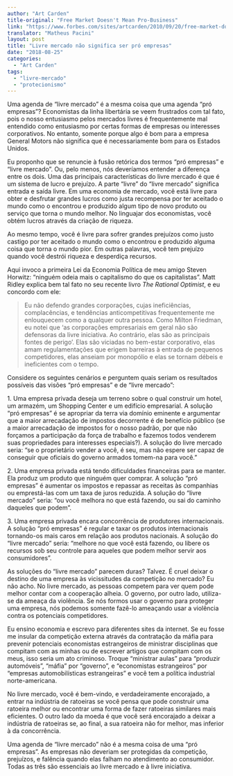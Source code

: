 ```yaml
---
author: "Art Carden"
title-original: "Free Market Doesn't Mean Pro-Business"
link: "https://www.forbes.com/sites/artcarden/2010/09/20/free-market-doesnt-mean-pro-business/"
translator: "Matheus Pacini"
layout: post
title: "Livre mercado não significa ser pró empresas"
date: "2018-08-25"
categories: 
  - "Art Carden"  
tags: 
  - "livre-mercado"
  - "protecionismo"
---
```


Uma agenda de “livre mercado” é a mesma coisa que uma agenda “pró empresas”? Economistas da linha libertária se veem frustrados com tal fato, pois o nosso entusiasmo pelos mercados livres é frequentemente mal entendido como entusiasmo por certas formas de empresas ou interesses corporativos. No entanto, somente porque algo é bom para a empresa General Motors não significa que é necessariamente bom para os Estados Unidos.

Eu proponho que se renuncie à fusão retórica dos termos “pró empresas” e “livre mercado”. Ou, pelo menos, nós deveríamos entender a diferença entre os dois. Uma das principais características do livre mercado é que é um sistema de lucro e prejuízo. A parte “livre” do “livre mercado” significa entrada e saída livre. Em uma economia de mercado, você está livre para obter e desfrutar grandes lucros como justa recompensa por ter aceitado o mundo como o encontrou e produzido algum tipo de novo produto ou serviço que torna o mundo melhor. No linguajar dos economistas, você obtém lucros através da criação de riqueza.

Ao mesmo tempo, você é livre para sofrer grandes prejuízos como justo castigo por ter aceitado o mundo como o encontrou e produzido alguma coisa que torna o mundo pior. Em outras palavras, você tem prejuízo quando você destrói riqueza e desperdiça recursos.

Aqui invoco a primeira Lei da Economia Política de meu amigo Steven Horwitz: “ninguém odeia mais o capitalismo do que os capitalistas”. Matt Ridley explica bem tal fato no seu recente livro _The Rational Optimist_, e eu concordo com ele:

> Eu não defendo grandes corporações, cujas ineficiências, complacências, e tendências anticompetitivas frequentemente me enlouquecem como a qualquer outra pessoa. Como Milton Friedman, eu notei que ‘as corporações empresariais em geral não são defensoras da livre iniciativa. Ao contrário, elas são as principais fontes de perigo’. Elas são viciadas no bem-estar corporativo, elas amam regulamentações que erigem barreiras à entrada de pequenos competidores, elas anseiam por monopólio e elas se tornam débeis e ineficientes com o tempo.

Considere os seguintes cenários e perguntem quais seriam os resultados possíveis das visões “pró empresas” e de “livre mercado”:

1\. Uma empresa privada deseja um terreno sobre o qual construir um hotel, um armazém, um Shopping Center e um edifício empresarial. A solução “pró empresas” é se apropriar da terra via domínio eminente e argumentar que a maior arrecadação de impostos decorrente é de benefício público (se a maior arrecadação de impostos for o nosso padrão, por que não forçamos a participação da força de trabalho e fazemos todos venderem suas propriedades para interesses especiais?). A solução do livre mercado seria: “se o proprietário vender a você, é seu, mas não espere ser capaz de conseguir que oficiais do governo armados tomem-na para você.”

2\. Uma empresa privada está tendo dificuldades financeiras para se manter. Ela produz um produto que ninguém quer comprar. A solução “pró empresas” é aumentar os impostos e repassar as receitas às companhias ou emprestá-las com um taxa de juros reduzida. A solução do “livre mercado” seria: “ou você melhora no que está fazendo, ou sai do caminho daqueles que podem”.

3\. Uma empresa privada encara concorrência de produtores internacionais. A solução “pró empresas” é regular e taxar os produtos internacionais tornando-os mais caros em relação aos produtos nacionais. A solução do “livre mercado” seria: “melhore no que você está fazendo, ou libere os recursos sob seu controle para aqueles que podem melhor servir aos consumidores”.

As soluções do “livre mercado” parecem duras? Talvez. É cruel deixar o destino de uma empresa às vicissitudes da competição no mercado? Eu não acho. No livre mercado, as pessoas competem para ver quem pode melhor contar com a cooperação alheia. O governo, por outro lado, utiliza-se da ameaça da violência. Se nós formos usar o governo para proteger uma empresa, nós podemos somente fazê-lo ameaçando usar a violência contra os potenciais competidores.

Eu ensino economia e escrevo para diferentes sites da internet. Se eu fosse me insular da competição externa através da contratação da máfia para prevenir potenciais economistas estrangeiros de ministrar disciplinas que compitam com as minhas ou de escrever artigos que compitam com os meus, isso seria um ato criminoso. Troque “ministrar aulas” para “produzir automóveis”, “máfia” por “governo”, e “economistas estrangeiros” por “empresas automobilísticas estrangeiras” e você tem a política industrial norte-americana.

No livre mercado, você é bem-vindo, e verdadeiramente encorajado, a entrar na indústria de ratoeiras se você pensa que pode construir uma ratoeira melhor ou encontrar uma forma de fazer ratoeiras similares mais eficientes. O outro lado da moeda é que você será encorajado a deixar a indústria de ratoeiras se, ao final, a sua ratoeira não for melhor, mas inferior à da concorrência.

Uma agenda de “livre mercado” não é a mesma coisa de uma “pró empresas”. As empresas não deveriam ser protegidas da competição, prejuízos, e falência quando elas falham no atendimento ao consumidor. Todas as três são essenciais ao livre mercado e à livre iniciativa.
